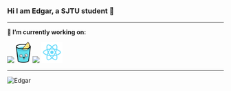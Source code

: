 ### Hi I am Edgar, a SJTU student  🚀


--------------------------------------------------------------------------------

**🌱 I’m currently working on:**


<code><a href="https://go.dev/" target="_blank"><img height="50" src="https://www.vectorlogo.zone/logos/golang/golang-icon.svg"></a></code>
<code><a href="https://github.com/gin-gonic/gin" target="_blank"><img height="50" src="https://raw.githubusercontent.com/gin-gonic/logo/master/color.png"></a></code>
<code><a href="https://vue.js.org/" target="_blank"><img height="50" src="https://vue.js.org/vue.svg"></a></code>
<code><a href="https://reactjs.org/" target="_blank"><img height="50" src="https://raw.githubusercontent.com/github/explore/80688e429a7d4ef2fca1e82350fe8e3517d3494d/topics/react/react.png"></a></code>

--------------------------------------------------------------------------------

<!--<code><a href="https://www.python.org/" target="_blank"><img height="50" src="https://www.vectorlogo.zone/logos/python/python-ar21.svg"></a></code>-->
<!--
<code><a href="https://www.docker.com/" target="_blank"><img height="50" src="https://www.vectorlogo.zone/logos/docker/docker-ar21.svg"></a></code>
-->


![Edgar](https://github-readme-stats.vercel.app/api?username=junhaideng&show_icons=true)

<!--
[![go-GIS](https://github-readme-stats.vercel.app/api/pin/?username=junhaideng&repo=go-gis)](https://github.com/junhaideng/go-GIS)
[![go-GIS](https://github-readme-stats.vercel.app/api/pin/?username=junhaideng&repo=go-packages-notes)](https://github.com/junhaideng/go-packages-notes)
-->
